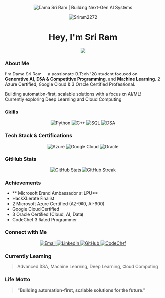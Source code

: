 ﻿<p align="center">
  <img src="https://readme-typing-svg.demolab.com?font=Fira+Code&duration=3000&pause=1000&color=FF6B6B&center=true&vCenter=true&width=600&height=60&lines=Dama+Sri+Ram+%7C+Building+Next-Gen+AI+Systems" alt="Dama Sri Ram | Building Next-Gen AI Systems" />
</p>

<p align="center">
  <img src="https://komarev.com/ghpvc/?username=Sriram2272&label=Profile+Views&color=0e75b6&style=flat" alt="Sriram2272" />
</p>

<h1 align="center">Hey, I'm Sri Ram </h1>

<p align="center">
  <img src="https://readme-typing-svg.demolab.com/?lines=B.Tech+'28+Student;Gen+AI+Enthusiast;DSA+%26+CP+Learner;ML+%26+DL+Aspirant&center=true&width=500&height=30&color=FF6B6B&size=22" />
</p>

### About Me
I'm Dama Sri Ram — a passionate B.Tech '28 student focused on **Generative AI**, **DSA & Competitive Programming**, and **Machine Learning**. 2 Azure Certified, Google Cloud & 3 Oracle Certified Professional.

 Building automation-first, scalable solutions with a focus on AI/ML!  
Currently exploring Deep Learning and Cloud Computing

###  Skills
<div align="center">
  <img src="https://img.shields.io/badge/Python-Advanced-FF6B6B?style=for-the-badge" alt="Python" />
  <img src="https://img.shields.io/badge/C++-Advanced-FF6B6B?style=for-the-badge" alt="C++" />
  <img src="https://img.shields.io/badge/SQL-Intermediate-FFB86C?style=for-the-badge" alt="SQL" />
  <img src="https://img.shields.io/badge/DSA-Learning-FFB86C?style=for-the-badge" alt="DSA" />
</div>

###  Tech Stack & Certifications
<div align="center">
  <img src="https://img.shields.io/badge/Azure-2_Certified-0078D4?style=for-the-badge&logo=microsoft-azure&logoColor=white" alt="Azure" />
  <img src="https://img.shields.io/badge/Google_Cloud-Certified-4285F4?style=for-the-badge&logo=google-cloud&logoColor=white" alt="Google Cloud" />
  <img src="https://img.shields.io/badge/Oracle-3_Certified-F80000?style=for-the-badge&logo=oracle&logoColor=white" alt="Oracle" />
</div>

###  GitHub Stats
<div align="center">
  <img src="https://github-readme-stats.vercel.app/api?username=Sriram2272&show_icons=true&theme=radical&hide_border=true" alt="GitHub Stats" />
  <img src="https://github-readme-streak-stats.herokuapp.com/?user=Sriram2272&theme=radical&hide_border=true" alt="GitHub Streak" />
</div>

###  Achievements
- ** Microsoft Brand Ambassador at LPU**
-  HackXLerate Finalist
-  2 Microsoft Azure Certified (AZ-900, AI-900)
-  Google Cloud Certified
-  3 Oracle Certified (Cloud, AI, Data)
-  CodeChef 3 Rated Programmer

###  Connect with Me
<div align="center">
  <a href="mailto:sriramdama417@gmail.com">
    <img src="https://img.shields.io/badge/Email-D14836?style=for-the-badge&logo=gmail&logoColor=white" alt="Email" />
  </a>
  <a href="https://linkedin.com/in/dama-sri-ram-24a358322">
    <img src="https://img.shields.io/badge/LinkedIn-0077B5?style=for-the-badge&logo=linkedin&logoColor=white" alt="LinkedIn" />
  </a>
  <a href="https://github.com/Sriram2272">
    <img src="https://img.shields.io/badge/GitHub-181717?style=for-the-badge&logo=github&logoColor=white" alt="GitHub" />
  </a>
  <a href="https://www.codechef.com/users/sriram_2272">
    <img src="https://img.shields.io/badge/CodeChef-5B4638?style=for-the-badge&logo=codechef&logoColor=white" alt="CodeChef" />
  </a>
</div>

###  Currently Learning
> Advanced DSA, Machine Learning, Deep Learning, Cloud Computing

###  Life Motto
> **"Building automation-first, scalable solutions for the future."**
